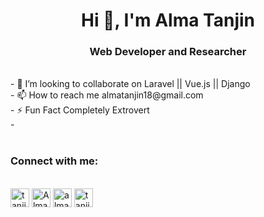 <h1 align="center">Hi 👋, I'm Alma Tanjin</h1>
<h3 align="center">Web Developer and Researcher</h3><br>
- 💞️ I’m looking to collaborate on Laravel || Vue.js || Django<br>
- 📫 How to reach me almatanjin18@gmail.com<br>
- ⚡ Fun Fact Completely Extrovert<br>
- <br><br>

<h3 align="left">Connect with me:</h3><br>
<a href="https://twitter.com/tanjin_alma" target="blank"><img align="center" src="https://raw.githubusercontent.com/rahuldkjain/github-profile-readme-generator/master/src/images/icons/Social/twitter.svg" alt="tanjin_alma" height="30" width="30" /></a>
<a href="https://www.linkedin.com/in/alma-tanjin-88339324a/" target="blank"><img align="center" src="https://raw.githubusercontent.com/rahuldkjain/github-profile-readme-generator/master/src/images/icons/Social/linked-in-alt.svg" alt="Alma" height="30" width="30" /></a>
<a href="https://www.facebook.com/alma.tanjin.1/" target="blank"><img align="center" src="https://raw.githubusercontent.com/rahuldkjain/github-profile-readme-generator/master/src/images/icons/Social/facebook.svg" alt="almatanjin" height="30" width="30" /></a>
<a href="https://www.instagram.com/tajinalma/" target="blank"><img align="center" src="https://raw.githubusercontent.com/rahuldkjain/github-profile-readme-generator/master/src/images/icons/Social/instagram.svg" alt="tanjinalma" height="30" width="30" /></a>
<!---
almatanjin/almatanjin is a ✨ special ✨ repository because its `README.md` (this file) appears on your GitHub profile.
You can click the Preview link to take a look at your changes.
--->
